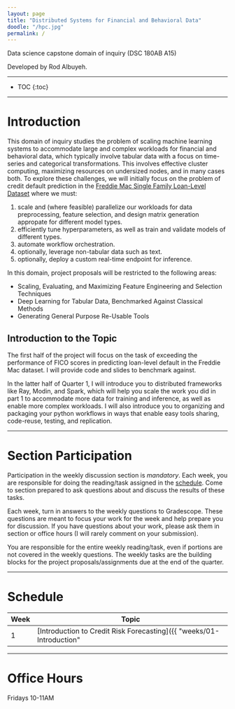 ```yaml
---
layout: page
title: "Distributed Systems for Financial and Behavioral Data"
doodle: "/hpc.jpg"
permalink: /
---
```


Data science capstone domain of inquiry (DSC 180AB A15)

Developed by Rod Albuyeh.

---
* TOC
{:toc}

---

# Introduction

This domain of inquiry studies the problem of scaling machine learning 
systems to accommodate large and complex workloads for financial and behavioral 
data, which typically involve tabular data with a focus on time-series and 
categorical transformations. This involves effective cluster 
computing, maximizing resources on undersized nodes, and in many cases both. To 
explore these challenges, we will initially focus on the problem of credit default
prediction in the 
[Freddie Mac Single Family Loan-Level Dataset](https://www.freddiemac.com/research/datasets/sf-loanlevel-dataset) 
where we must: 
1. scale and (where feasible) parallelize our workloads for data preprocessing, feature selection, 
and design matrix generation appropate for different model types.
2. efficiently tune hyperparameters, as well as train and validate models of different types. 
3. automate workflow orchestration.  
4. optionally, leverage non-tabular data such as text.
5. optionally, deploy a custom real-time endpoint for inference. 

In this domain, project proposals will be restricted to the following
areas:
* Scaling, Evaluating, and Maximizing Feature Engineering and Selection Techniques 
* Deep Learning for Tabular Data, Benchmarked Against Classical Methods 
* Generating General Purpose Re-Usable Tools  


## Introduction to the Topic

The first half of the project will focus on the task of exceeding the 
performance of FICO scores in predicting loan-level default in the Freddie
Mac dataset. I will provide code and slides to benchmark against. 

In the latter half of Quarter 1, I will introduce you to distributed frameworks 
like Ray, Modin, and Spark, which will help you scale the work you did in part 1 
to accommodate more data for training and inference, as well as enable more complex
workloads. I will also introduce you to organizing and packaging your python workflows
in ways that enable easy tools sharing, code-reuse, testing, and replication. 


---

# Section Participation

Participation in the weekly discussion section is *mandatory*. Each
week, you are responsible for doing the reading/task assigned in the
[schedule](#schedule). Come to section prepared to ask questions about
and discuss the results of these tasks.

Each week, turn in answers to the weekly questions to Gradescope. These
questions are meant to focus your work for the week and help prepare
you for discussion. If you have questions about your work, please ask
them in section or office hours (I will rarely comment on your
submission).

You are responsible for the entire weekly reading/task, even if
portions are not covered in the weekly questions. The weekly tasks are
the building blocks for the project proposals/assignments due at the
end of the quarter.

---

# Schedule

|Week|Topic|
|--|--|
|1|[Introduction to Credit Risk Forecasting]({{ "weeks/01-Introduction" | absolute_url }})|


---

# Office Hours

Fridays 10-11AM



